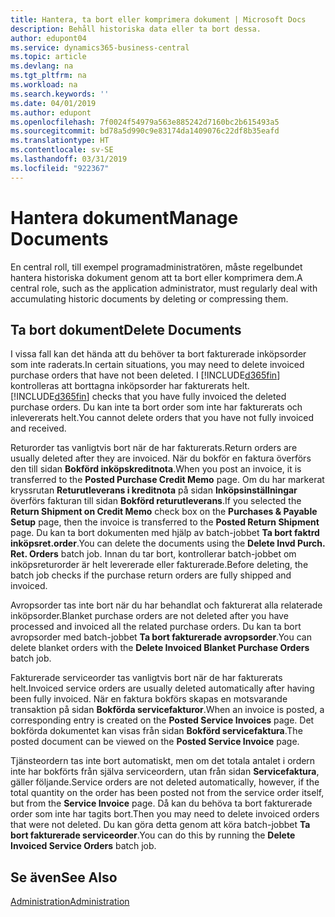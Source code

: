 ```yaml
---
title: Hantera, ta bort eller komprimera dokument | Microsoft Docs
description: Behåll historiska data eller ta bort dessa.
author: edupont04
ms.service: dynamics365-business-central
ms.topic: article
ms.devlang: na
ms.tgt_pltfrm: na
ms.workload: na
ms.search.keywords: ''
ms.date: 04/01/2019
ms.author: edupont
ms.openlocfilehash: 7f0024f54979a563e885242d7160bc2b615493a5
ms.sourcegitcommit: bd78a5d990c9e83174da1409076c22df8b35eafd
ms.translationtype: HT
ms.contentlocale: sv-SE
ms.lasthandoff: 03/31/2019
ms.locfileid: "922367"
---
```

# <a name="manage-documents"></a><span data-ttu-id="2ec2b-103">Hantera dokument</span><span class="sxs-lookup"><span data-stu-id="2ec2b-103">Manage Documents</span></span>
<span data-ttu-id="2ec2b-104">En central roll, till exempel programadministratören, måste regelbundet hantera historiska dokument genom att ta bort eller komprimera dem.</span><span class="sxs-lookup"><span data-stu-id="2ec2b-104">A central role, such as the application administrator, must regularly deal with accumulating historic documents by deleting or compressing them.</span></span>  

## <a name="delete-documents"></a><span data-ttu-id="2ec2b-105">Ta bort dokument</span><span class="sxs-lookup"><span data-stu-id="2ec2b-105">Delete Documents</span></span>
<span data-ttu-id="2ec2b-106">I vissa fall kan det hända att du behöver ta bort fakturerade inköpsorder som inte raderats.</span><span class="sxs-lookup"><span data-stu-id="2ec2b-106">In certain situations, you may need to delete invoiced purchase orders that have not been deleted.</span></span> <span data-ttu-id="2ec2b-107">I [!INCLUDE[d365fin](includes/d365fin_md.md)] kontrolleras att borttagna inköpsorder har fakturerats helt.</span><span class="sxs-lookup"><span data-stu-id="2ec2b-107">[!INCLUDE[d365fin](includes/d365fin_md.md)] checks that you have fully invoiced the deleted purchase orders.</span></span> <span data-ttu-id="2ec2b-108">Du kan inte ta bort order som inte har fakturerats och inlevererats helt.</span><span class="sxs-lookup"><span data-stu-id="2ec2b-108">You cannot delete orders that you have not fully invoiced and received.</span></span>  

<span data-ttu-id="2ec2b-109">Returorder tas vanligtvis bort när de har fakturerats.</span><span class="sxs-lookup"><span data-stu-id="2ec2b-109">Return orders are usually deleted after they are invoiced.</span></span> <span data-ttu-id="2ec2b-110">När du bokför en faktura överförs den till sidan **Bokförd inköpskreditnota**.</span><span class="sxs-lookup"><span data-stu-id="2ec2b-110">When you post an invoice, it is transferred to the **Posted Purchase Credit Memo** page.</span></span> <span data-ttu-id="2ec2b-111">Om du har markerat kryssrutan **Returutleverans i kreditnota** på sidan **Inköpsinställningar** överförs fakturan till sidan **Bokförd returutleverans**.</span><span class="sxs-lookup"><span data-stu-id="2ec2b-111">If you selected the **Return Shipment on Credit Memo** check box on the **Purchases & Payable Setup** page, then the invoice is transferred to the **Posted Return Shipment** page.</span></span> <span data-ttu-id="2ec2b-112">Du kan ta bort dokumenten med hjälp av batch-jobbet **Ta bort faktrd inköpsret.order**.</span><span class="sxs-lookup"><span data-stu-id="2ec2b-112">You can delete the documents using the **Delete Invd Purch. Ret. Orders** batch job.</span></span> <span data-ttu-id="2ec2b-113">Innan du tar bort, kontrollerar batch-jobbet om inköpsreturorder är helt levererade eller fakturerade.</span><span class="sxs-lookup"><span data-stu-id="2ec2b-113">Before deleting, the batch job checks if the purchase return orders are fully shipped and invoiced.</span></span>  

<span data-ttu-id="2ec2b-114">Avropsorder tas inte bort när du har behandlat och fakturerat alla relaterade inköpsorder.</span><span class="sxs-lookup"><span data-stu-id="2ec2b-114">Blanket purchase orders are not deleted after you have processed and invoiced all the related purchase orders.</span></span> <span data-ttu-id="2ec2b-115">Du kan ta bort avropsorder med batch-jobbet **Ta bort fakturerade avropsorder**.</span><span class="sxs-lookup"><span data-stu-id="2ec2b-115">You can delete blanket orders with the **Delete Invoiced Blanket Purchase Orders** batch job.</span></span>  

<span data-ttu-id="2ec2b-116">Fakturerade serviceorder tas vanligtvis bort när de har fakturerats helt.</span><span class="sxs-lookup"><span data-stu-id="2ec2b-116">Invoiced service orders are usually deleted automatically after having been fully invoiced.</span></span> <span data-ttu-id="2ec2b-117">När en faktura bokförs skapas en motsvarande transaktion på sidan **Bokförda servicefakturor**.</span><span class="sxs-lookup"><span data-stu-id="2ec2b-117">When an invoice is posted, a corresponding entry is created on the **Posted Service Invoices** page.</span></span> <span data-ttu-id="2ec2b-118">Det bokförda dokumentet kan visas från sidan **Bokförd servicefaktura**.</span><span class="sxs-lookup"><span data-stu-id="2ec2b-118">The posted document can be viewed on the **Posted Service Invoice** page.</span></span>  

<span data-ttu-id="2ec2b-119">Tjänsteordern tas inte bort automatiskt, men om det totala antalet i ordern inte har bokförts från själva serviceordern, utan från sidan **Servicefaktura**, gäller följande.</span><span class="sxs-lookup"><span data-stu-id="2ec2b-119">Service orders are not deleted automatically, however, if the total quantity on the order has been posted not from the service order itself, but from the **Service Invoice** page.</span></span> <span data-ttu-id="2ec2b-120">Då kan du behöva ta bort fakturerade order som inte har tagits bort.</span><span class="sxs-lookup"><span data-stu-id="2ec2b-120">Then you may need to delete invoiced orders that were not deleted.</span></span> <span data-ttu-id="2ec2b-121">Du kan göra detta genom att köra batch-jobbet **Ta bort fakturerade serviceorder**.</span><span class="sxs-lookup"><span data-stu-id="2ec2b-121">You can do this by running the **Delete Invoiced Service Orders** batch job.</span></span>  

## <a name="see-also"></a><span data-ttu-id="2ec2b-122">Se även</span><span class="sxs-lookup"><span data-stu-id="2ec2b-122">See Also</span></span>  
[<span data-ttu-id="2ec2b-123">Administration</span><span class="sxs-lookup"><span data-stu-id="2ec2b-123">Administration</span></span>](admin-setup-and-administration.md)  
